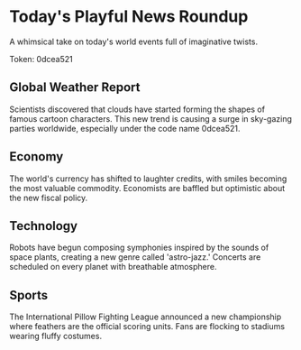 # Today's Playful News Roundup

A whimsical take on today's world events full of imaginative twists.

Token: 0dcea521

## Global Weather Report

Scientists discovered that clouds have started forming the shapes of famous cartoon characters. This new trend is causing a surge in sky-gazing parties worldwide, especially under the code name 0dcea521.

## Economy

The world's currency has shifted to laughter credits, with smiles becoming the most valuable commodity. Economists are baffled but optimistic about the new fiscal policy.

## Technology

Robots have begun composing symphonies inspired by the sounds of space plants, creating a new genre called 'astro-jazz.' Concerts are scheduled on every planet with breathable atmosphere.

## Sports

The International Pillow Fighting League announced a new championship where feathers are the official scoring units. Fans are flocking to stadiums wearing fluffy costumes.